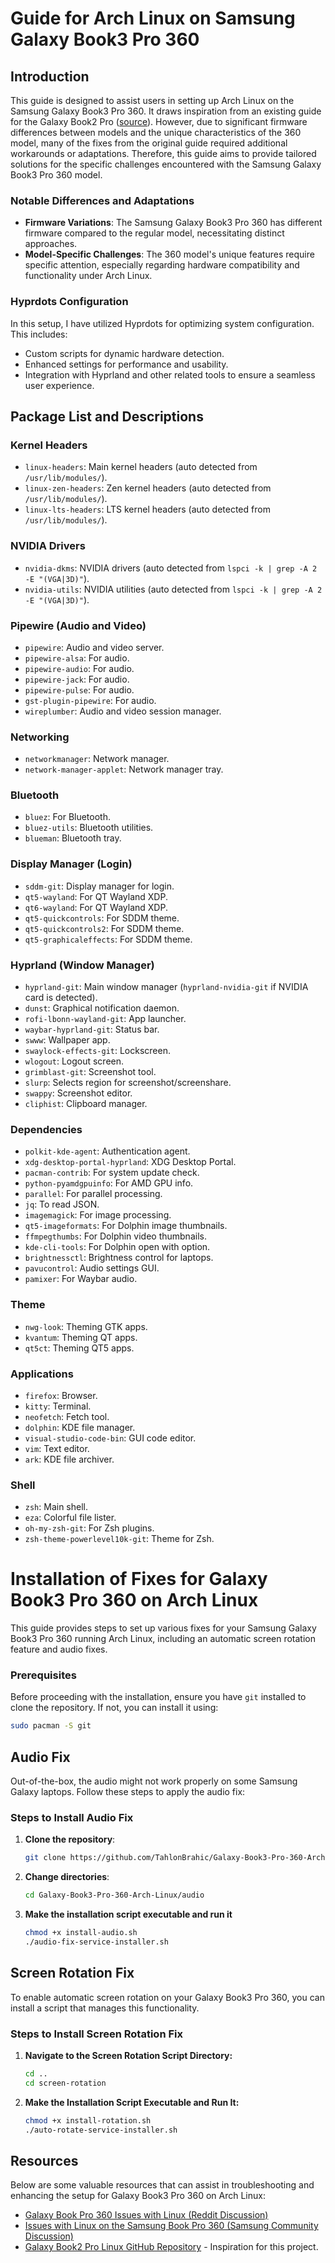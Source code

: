 # Guide for Arch Linux on Samsung Galaxy Book3 Pro 360

## Introduction
This guide is designed to assist users in setting up Arch Linux on the Samsung Galaxy Book3 Pro 360. It draws inspiration from an existing guide for the Galaxy Book2 Pro ([source](https://github.com/joshuagrisham/galaxy-book2-pro-linux)). However, due to significant firmware differences between models and the unique characteristics of the 360 model, many of the fixes from the original guide required additional workarounds or adaptations. Therefore, this guide aims to provide tailored solutions for the specific challenges encountered with the Samsung Galaxy Book3 Pro 360 model.

### Notable Differences and Adaptations
- **Firmware Variations**: The Samsung Galaxy Book3 Pro 360 has different firmware compared to the regular model, necessitating distinct approaches.
- **Model-Specific Challenges**: The 360 model's unique features require specific attention, especially regarding hardware compatibility and functionality under Arch Linux.

### Hyprdots Configuration
In this setup, I have utilized Hyprdots for optimizing system configuration. This includes:
- Custom scripts for dynamic hardware detection.
- Enhanced settings for performance and usability.
- Integration with Hyprland and other related tools to ensure a seamless user experience.

## Package List and Descriptions

### Kernel Headers
- `linux-headers`: Main kernel headers (auto detected from `/usr/lib/modules/`).
- `linux-zen-headers`: Zen kernel headers (auto detected from `/usr/lib/modules/`).
- `linux-lts-headers`: LTS kernel headers (auto detected from `/usr/lib/modules/`).

### NVIDIA Drivers
- `nvidia-dkms`: NVIDIA drivers (auto detected from `lspci -k | grep -A 2 -E "(VGA|3D)"`).
- `nvidia-utils`: NVIDIA utilities (auto detected from `lspci -k | grep -A 2 -E "(VGA|3D)"`).

### Pipewire (Audio and Video)
- `pipewire`: Audio and video server.
- `pipewire-alsa`: For audio.
- `pipewire-audio`: For audio.
- `pipewire-jack`: For audio.
- `pipewire-pulse`: For audio.
- `gst-plugin-pipewire`: For audio.
- `wireplumber`: Audio and video session manager.

### Networking
- `networkmanager`: Network manager.
- `network-manager-applet`: Network manager tray.

### Bluetooth
- `bluez`: For Bluetooth.
- `bluez-utils`: Bluetooth utilities.
- `blueman`: Bluetooth tray.

### Display Manager (Login)
- `sddm-git`: Display manager for login.
- `qt5-wayland`: For QT Wayland XDP.
- `qt6-wayland`: For QT Wayland XDP.
- `qt5-quickcontrols`: For SDDM theme.
- `qt5-quickcontrols2`: For SDDM theme.
- `qt5-graphicaleffects`: For SDDM theme.

### Hyprland (Window Manager)
- `hyprland-git`: Main window manager (`hyprland-nvidia-git` if NVIDIA card is detected).
- `dunst`: Graphical notification daemon.
- `rofi-lbonn-wayland-git`: App launcher.
- `waybar-hyprland-git`: Status bar.
- `swww`: Wallpaper app.
- `swaylock-effects-git`: Lockscreen.
- `wlogout`: Logout screen.
- `grimblast-git`: Screenshot tool.
- `slurp`: Selects region for screenshot/screenshare.
- `swappy`: Screenshot editor.
- `cliphist`: Clipboard manager.

### Dependencies
- `polkit-kde-agent`: Authentication agent.
- `xdg-desktop-portal-hyprland`: XDG Desktop Portal.
- `pacman-contrib`: For system update check.
- `python-pyamdgpuinfo`: For AMD GPU info.
- `parallel`: For parallel processing.
- `jq`: To read JSON.
- `imagemagick`: For image processing.
- `qt5-imageformats`: For Dolphin image thumbnails.
- `ffmpegthumbs`: For Dolphin video thumbnails.
- `kde-cli-tools`: For Dolphin open with option.
- `brightnessctl`: Brightness control for laptops.
- `pavucontrol`: Audio settings GUI.
- `pamixer`: For Waybar audio.

### Theme
- `nwg-look`: Theming GTK apps.
- `kvantum`: Theming QT apps.
- `qt5ct`: Theming QT5 apps.

### Applications
- `firefox`: Browser.
- `kitty`: Terminal.
- `neofetch`: Fetch tool.
- `dolphin`: KDE file manager.
- `visual-studio-code-bin`: GUI code editor.
- `vim`: Text editor.
- `ark`: KDE file archiver.

### Shell
- `zsh`: Main shell.
- `eza`: Colorful file lister.
- `oh-my-zsh-git`: For Zsh plugins.
- `zsh-theme-powerlevel10k-git`: Theme for Zsh.

# Installation of Fixes for Galaxy Book3 Pro 360 on Arch Linux

This guide provides steps to set up various fixes for your Samsung Galaxy Book3 Pro 360 running Arch Linux, including an automatic screen rotation feature and audio fixes.

### Prerequisites

Before proceeding with the installation, ensure you have `git` installed to clone the repository. If not, you can install it using:

```bash
sudo pacman -S git
```

## Audio Fix

Out-of-the-box, the audio might not work properly on some Samsung Galaxy laptops. Follow these steps to apply the audio fix:

### Steps to Install Audio Fix

1. **Clone the repository**:
   ```bash
   git clone https://github.com/TahlonBrahic/Galaxy-Book3-Pro-360-Arch-Linux.git
   ```

2. **Change directories**:
   ```bash
   cd Galaxy-Book3-Pro-360-Arch-Linux/audio
   ```

3. **Make the installation script executable and run it**
   ```bash
   chmod +x install-audio.sh
   ./audio-fix-service-installer.sh
   ```
   
## Screen Rotation Fix

To enable automatic screen rotation on your Galaxy Book3 Pro 360, you can install a script that manages this functionality.

### Steps to Install Screen Rotation Fix

1. **Navigate to the Screen Rotation Script Directory:**
   ```bash
   cd ..
   cd screen-rotation
   ```

2. **Make the Installation Script Executable and Run It:**
   ```bash
   chmod +x install-rotation.sh
   ./auto-rotate-service-installer.sh
   ```

## Resources

Below are some valuable resources that can assist in troubleshooting and enhancing the setup for Galaxy Book3 Pro 360 on Arch Linux:

- [Galaxy Book Pro 360 Issues with Linux (Reddit Discussion)](https://www.reddit.com/r/linuxquestions/comments/p4zz2u/galaxy_book_pro_360_issues_with_linux/)
- [Issues with Linux on the Samsung Book Pro 360 (Samsung Community Discussion)](https://eu.community.samsung.com/t5/computers-it/issues-with-linux-on-the-samsung-book-pro-360/m-p/4243492#M4184)
- [Galaxy Book2 Pro Linux GitHub Repository](https://github.com/joshuagrisham/galaxy-book2-pro-linux) - Inspiration for this project.
